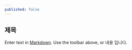 ```yaml
---
published: false
---
```

## 제목
Enter text in [Markdown](http://daringfireball.net/projects/markdown/). Use the toolbar above, or 내용 입니다.
